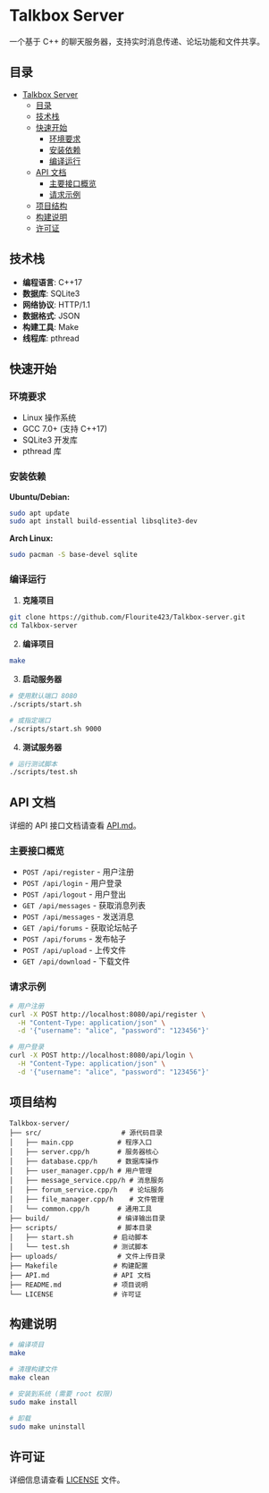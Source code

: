 # Talkbox Server

一个基于 C++ 的聊天服务器，支持实时消息传递、论坛功能和文件共享。

## 目录

- [Talkbox Server](#talkbox-server)
  - [目录](#目录)
  - [技术栈](#技术栈)
  - [快速开始](#快速开始)
    - [环境要求](#环境要求)
    - [安装依赖](#安装依赖)
    - [编译运行](#编译运行)
  - [API 文档](#api-文档)
    - [主要接口概览](#主要接口概览)
    - [请求示例](#请求示例)
  - [项目结构](#项目结构)
  - [构建说明](#构建说明)
  - [许可证](#许可证)

## 技术栈

- **编程语言**: C++17
- **数据库**: SQLite3
- **网络协议**: HTTP/1.1
- **数据格式**: JSON
- **构建工具**: Make
- **线程库**: pthread

## 快速开始

### 环境要求

- Linux 操作系统
- GCC 7.0+ (支持 C++17)
- SQLite3 开发库
- pthread 库

### 安装依赖

**Ubuntu/Debian:**
```bash
sudo apt update
sudo apt install build-essential libsqlite3-dev
```

**Arch Linux:**
```bash
sudo pacman -S base-devel sqlite
```

### 编译运行

1. **克隆项目**
```bash
git clone https://github.com/Flourite423/Talkbox-server.git
cd Talkbox-server
```

2. **编译项目**
```bash
make
```

3. **启动服务器**
```bash
# 使用默认端口 8080
./scripts/start.sh

# 或指定端口
./scripts/start.sh 9000
```

4. **测试服务器**
```bash
# 运行测试脚本
./scripts/test.sh
```

## API 文档

详细的 API 接口文档请查看 [API.md](API.md)。

### 主要接口概览

- `POST /api/register` - 用户注册
- `POST /api/login` - 用户登录
- `POST /api/logout` - 用户登出
- `GET /api/messages` - 获取消息列表
- `POST /api/messages` - 发送消息
- `GET /api/forums` - 获取论坛帖子
- `POST /api/forums` - 发布帖子
- `POST /api/upload` - 上传文件
- `GET /api/download` - 下载文件

### 请求示例

```bash
# 用户注册
curl -X POST http://localhost:8080/api/register \
  -H "Content-Type: application/json" \
  -d '{"username": "alice", "password": "123456"}'

# 用户登录
curl -X POST http://localhost:8080/api/login \
  -H "Content-Type: application/json" \
  -d '{"username": "alice", "password": "123456"}'
```

## 项目结构

```
Talkbox-server/
├── src/                    # 源代码目录
│   ├── main.cpp           # 程序入口
│   ├── server.cpp/h       # 服务器核心
│   ├── database.cpp/h     # 数据库操作
│   ├── user_manager.cpp/h # 用户管理
│   ├── message_service.cpp/h # 消息服务
│   ├── forum_service.cpp/h   # 论坛服务
│   ├── file_manager.cpp/h    # 文件管理
│   └── common.cpp/h       # 通用工具
├── build/                 # 编译输出目录
├── scripts/               # 脚本目录
│   ├── start.sh          # 启动脚本
│   └── test.sh           # 测试脚本
├── uploads/               # 文件上传目录
├── Makefile              # 构建配置
├── API.md                # API 文档
├── README.md             # 项目说明
└── LICENSE               # 许可证
```

## 构建说明

```bash
# 编译项目
make

# 清理构建文件
make clean

# 安装到系统 (需要 root 权限)
sudo make install

# 卸载
sudo make uninstall
```

## 许可证

详细信息请查看 [LICENSE](LICENSE) 文件。


